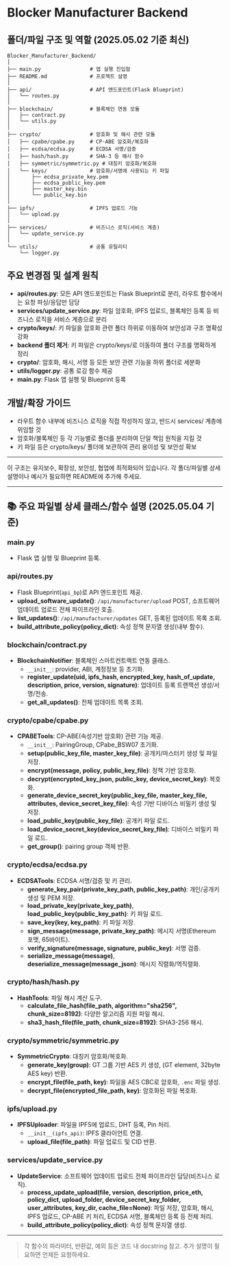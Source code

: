 # Blocker Manufacturer Backend

## 폴더/파일 구조 및 역할 (2025.05.02 기준 최신)

```
Blocker_Manufacturer_Backend/
│
├── main.py                # 앱 실행 진입점
├── README.md              # 프로젝트 설명
│
├── api/                   # API 엔드포인트(Flask Blueprint)
│   └── routes.py
│
├── blockchain/            # 블록체인 연동 모듈
│   ├── contract.py
│   └── utils.py
│
├── crypto/                # 암호화 및 해시 관련 모듈
│   ├── cpabe/cpabe.py     # CP-ABE 암호화/복호화
│   ├── ecdsa/ecdsa.py     # ECDSA 서명/검증
│   ├── hash/hash.py       # SHA-3 등 해시 함수
│   ├── symmetric/symmetric.py # 대칭키 암호화/복호화
│   └── keys/              # 암호화/서명에 사용되는 키 파일
│       ├── ecdsa_private_key.pem
│       ├── ecdsa_public_key.pem
│       ├── master_key.bin
│       └── public_key.bin
│
├── ipfs/                  # IPFS 업로드 기능
│   └── upload.py
│
├── services/              # 비즈니스 로직(서비스 계층)
│   └── update_service.py
│
└── utils/                 # 공통 유틸리티
    └── logger.py
```

## 주요 변경점 및 설계 원칙

- **api/routes.py**: 모든 API 엔드포인트는 Flask Blueprint로 분리, 라우트 함수에서는 요청 파싱/응답만 담당
- **services/update_service.py**: 파일 암호화, IPFS 업로드, 블록체인 등록 등 비즈니스 로직을 서비스 계층으로 분리
- **crypto/keys/**: 키 파일을 암호화 관련 폴더 하위로 이동하여 보안성과 구조 명확성 강화
- **backend 폴더 제거**: 키 파일은 crypto/keys/로 이동하여 폴더 구조를 명확하게 정리
- **crypto/**: 암호화, 해시, 서명 등 모든 보안 관련 기능을 하위 폴더로 세분화
- **utils/logger.py**: 공통 로깅 함수 제공
- **main.py**: Flask 앱 실행 및 Blueprint 등록

## 개발/확장 가이드
- 라우트 함수 내부에 비즈니스 로직을 직접 작성하지 않고, 반드시 services/ 계층에 위임할 것
- 암호화/블록체인 등 각 기능별로 폴더를 분리하여 단일 책임 원칙을 지킬 것
- 키 파일 등은 crypto/keys/ 폴더에 보관하여 관리 용이성 및 보안성 확보

---

이 구조는 유지보수, 확장성, 보안성, 협업에 최적화되어 있습니다. 각 폴더/파일별 상세 설명이나 예시가 필요하면 README에 추가해 주세요.

---

## 📚 주요 파일별 상세 클래스/함수 설명 (2025.05.04 기준)

### main.py
- Flask 앱 실행 및 Blueprint 등록.

### api/routes.py
- Flask Blueprint(`api_bp`)로 API 엔드포인트 제공.
- **upload_software_update()**: `/api/manufacturer/upload` POST, 소프트웨어 업데이트 업로드 전체 파이프라인 호출.
- **list_updates()**: `/api/manufacturer/updates` GET, 등록된 업데이트 목록 조회.
- **build_attribute_policy(policy_dict)**: 속성 정책 문자열 생성(내부 함수).

### blockchain/contract.py
- **BlockchainNotifier**: 블록체인 스마트컨트랙트 연동 클래스.
  - `__init__`: provider, ABI, 계정정보 등 초기화.
  - **register_update(uid, ipfs_hash, encrypted_key, hash_of_update, description, price, version, signature)**: 업데이트 등록 트랜잭션 생성/서명/전송.
  - **get_all_updates()**: 전체 업데이트 목록 조회.

### crypto/cpabe/cpabe.py
- **CPABETools**: CP-ABE(속성기반 암호화) 관련 기능 제공.
  - `__init__`: PairingGroup, CPabe_BSW07 초기화.
  - **setup(public_key_file, master_key_file)**: 공개키/마스터키 생성 및 파일 저장.
  - **encrypt(message, policy, public_key_file)**: 정책 기반 암호화.
  - **decrypt(encrypted_key_json, public_key, device_secret_key)**: 복호화.
  - **generate_device_secret_key(public_key_file, master_key_file, attributes, device_secret_key_file)**: 속성 기반 디바이스 비밀키 생성 및 저장.
  - **load_public_key(public_key_file)**: 공개키 파일 로드.
  - **load_device_secret_key(device_secret_key_file)**: 디바이스 비밀키 파일 로드.
  - **get_group()**: pairing group 객체 반환.

### crypto/ecdsa/ecdsa.py
- **ECDSATools**: ECDSA 서명/검증 및 키 관리.
  - **generate_key_pair(private_key_path, public_key_path)**: 개인/공개키 생성 및 PEM 저장.
  - **load_private_key(private_key_path)**, **load_public_key(public_key_path)**: 키 파일 로드.
  - **save_key(key, key_path)**: 키 파일 저장.
  - **sign_message(message, private_key_path)**: 메시지 서명(Ethereum 포맷, 65바이트).
  - **verify_signature(message, signature, public_key)**: 서명 검증.
  - **serialize_message(message)**, **deserialize_message(message_json)**: 메시지 직렬화/역직렬화.

### crypto/hash/hash.py
- **HashTools**: 파일 해시 계산 도구.
  - **calculate_file_hash(file_path, algorithm="sha256", chunk_size=8192)**: 다양한 알고리즘 지원 파일 해시.
  - **sha3_hash_file(file_path, chunk_size=8192)**: SHA3-256 해시.

### crypto/symmetric/symmetric.py
- **SymmetricCrypto**: 대칭키 암호화/복호화.
  - **generate_key(group)**: GT 그룹 기반 AES 키 생성, (GT element, 32byte AES key) 반환.
  - **encrypt_file(file_path, key)**: 파일을 AES CBC로 암호화, `.enc` 파일 생성.
  - **decrypt_file(encrypted_file_path, key)**: 암호화된 파일 복호화.

### ipfs/upload.py
- **IPFSUploader**: 파일을 IPFS에 업로드, DHT 등록, Pin 처리.
  - `__init__(ipfs_api)`: IPFS 클라이언트 연결.
  - **upload_file(file_path)**: 파일 업로드 및 CID 반환.

### services/update_service.py
- **UpdateService**: 소프트웨어 업데이트 업로드 전체 파이프라인 담당(비즈니스 로직).
  - **process_update_upload(file, version, description, price_eth, policy_dict, upload_folder, device_secret_key_folder, user_attributes, key_dir, cache_file=None)**: 파일 저장, 암호화, 해시, IPFS 업로드, CP-ABE 키 처리, ECDSA 서명, 블록체인 등록 등 전체 처리.
  - **build_attribute_policy(policy_dict)**: 속성 정책 문자열 생성.

---

> 각 함수의 파라미터, 반환값, 예외 등은 코드 내 docstring 참고. 추가 설명이 필요하면 언제든 요청하세요.
